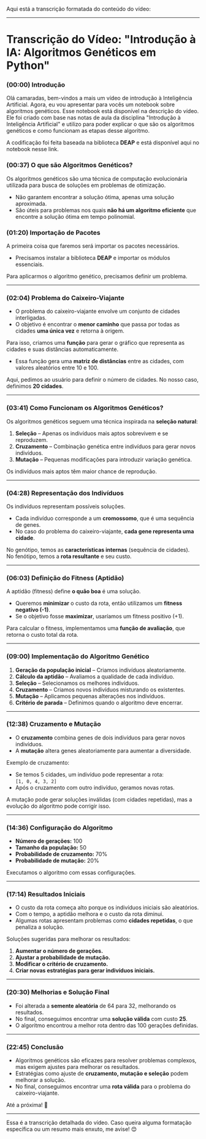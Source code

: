 Aqui está a transcrição formatada do conteúdo do vídeo:  

---

# **Transcrição do Vídeo: "Introdução à IA: Algoritmos Genéticos em Python"**

### **(00:00) Introdução**
Olá camaradas, bem-vindos a mais um vídeo de introdução à Inteligência Artificial. Agora, eu vou apresentar para vocês um notebook sobre algoritmos genéticos. Esse notebook está disponível na descrição do vídeo.  
Ele foi criado com base nas notas de aula da disciplina "Introdução à Inteligência Artificial" e utilizo para poder explicar o que são os algoritmos genéticos e como funcionam as etapas desse algoritmo.  

A codificação foi feita baseada na biblioteca **DEAP** e está disponível aqui no notebook nesse link.  

### **(00:37) O que são Algoritmos Genéticos?**
Os algoritmos genéticos são uma técnica de computação evolucionária utilizada para busca de soluções em problemas de otimização.  

- Não garantem encontrar a solução ótima, apenas uma solução aproximada.  
- São úteis para problemas nos quais **não há um algoritmo eficiente** que encontre a solução ótima em tempo polinomial.  

### **(01:20) Importação de Pacotes**
A primeira coisa que faremos será importar os pacotes necessários.  
- Precisamos instalar a biblioteca **DEAP** e importar os módulos essenciais.  

Para aplicarmos o algoritmo genético, precisamos definir um problema.  

---

### **(02:04) Problema do Caixeiro-Viajante**
- O problema do caixeiro-viajante envolve um conjunto de cidades interligadas.  
- O objetivo é encontrar o **menor caminho** que passa por todas as cidades **uma única vez** e retorna à origem.  

Para isso, criamos uma **função** para gerar o gráfico que representa as cidades e suas distâncias automaticamente.  
- Essa função gera uma **matriz de distâncias** entre as cidades, com valores aleatórios entre 10 e 100.  

Aqui, pedimos ao usuário para definir o número de cidades. No nosso caso, definimos **20 cidades**.  

---

### **(03:41) Como Funcionam os Algoritmos Genéticos?**
Os algoritmos genéticos seguem uma técnica inspirada na **seleção natural**:  

1. **Seleção** – Apenas os indivíduos mais aptos sobrevivem e se reproduzem.  
2. **Cruzamento** – Combinação genética entre indivíduos para gerar novos indivíduos.  
3. **Mutação** – Pequenas modificações para introduzir variação genética.  

Os indivíduos mais aptos têm maior chance de reprodução.  

---

### **(04:28) Representação dos Indivíduos**
Os indivíduos representam possíveis soluções.  
- Cada indivíduo corresponde a um **cromossomo**, que é uma sequência de genes.  
- No caso do problema do caixeiro-viajante, **cada gene representa uma cidade**.  

No genótipo, temos as **características internas** (sequência de cidades).  
No fenótipo, temos a **rota resultante** e seu custo.  

---

### **(06:03) Definição do Fitness (Aptidão)**
A aptidão (fitness) define **o quão boa** é uma solução.  

- Queremos **minimizar** o custo da rota, então utilizamos um **fitness negativo (-1)**.  
- Se o objetivo fosse **maximizar**, usaríamos um fitness positivo (+1).  

Para calcular o fitness, implementamos uma **função de avaliação**, que retorna o custo total da rota.  

---

### **(09:00) Implementação do Algoritmo Genético**
1. **Geração da população inicial** – Criamos indivíduos aleatoriamente.  
2. **Cálculo da aptidão** – Avaliamos a qualidade de cada indivíduo.  
3. **Seleção** – Selecionamos os melhores indivíduos.  
4. **Cruzamento** – Criamos novos indivíduos misturando os existentes.  
5. **Mutação** – Aplicamos pequenas alterações nos indivíduos.  
6. **Critério de parada** – Definimos quando o algoritmo deve encerrar.  

---

### **(12:38) Cruzamento e Mutação**
- O **cruzamento** combina genes de dois indivíduos para gerar novos indivíduos.  
- A **mutação** altera genes aleatoriamente para aumentar a diversidade.  

Exemplo de cruzamento:  
- Se temos 5 cidades, um indivíduo pode representar a rota:  
  `[1, 0, 4, 3, 2]`  
- Após o cruzamento com outro indivíduo, geramos novas rotas.  

A mutação pode gerar soluções inválidas (com cidades repetidas), mas a evolução do algoritmo pode corrigir isso.  

---

### **(14:36) Configuração do Algoritmo**
- **Número de gerações:** 100  
- **Tamanho da população:** 50  
- **Probabilidade de cruzamento:** 70%  
- **Probabilidade de mutação:** 20%  

Executamos o algoritmo com essas configurações.  

---

### **(17:14) Resultados Iniciais**
- O custo da rota começa alto porque os indivíduos iniciais são aleatórios.  
- Com o tempo, a aptidão melhora e o custo da rota diminui.  
- Algumas rotas apresentam problemas como **cidades repetidas**, o que penaliza a solução.  

Soluções sugeridas para melhorar os resultados:  
1. **Aumentar o número de gerações.**  
2. **Ajustar a probabilidade de mutação.**  
3. **Modificar o critério de cruzamento.**  
4. **Criar novas estratégias para gerar indivíduos iniciais.**  

---

### **(20:30) Melhorias e Solução Final**
- Foi alterada a **semente aleatória** de 64 para 32, melhorando os resultados.  
- No final, conseguimos encontrar uma **solução válida** com custo **25**.  
- O algoritmo encontrou a melhor rota dentro das 100 gerações definidas.  

---

### **(22:45) Conclusão**
- Algoritmos genéticos são eficazes para resolver problemas complexos, mas exigem ajustes para melhorar os resultados.  
- Estratégias como ajuste de **cruzamento, mutação e seleção** podem melhorar a solução.  
- No final, conseguimos encontrar uma **rota válida** para o problema do caixeiro-viajante.  

Até a próxima! 🚀  

---

Essa é a transcrição detalhada do vídeo. Caso queira alguma formatação específica ou um resumo mais enxuto, me avise! 😊
